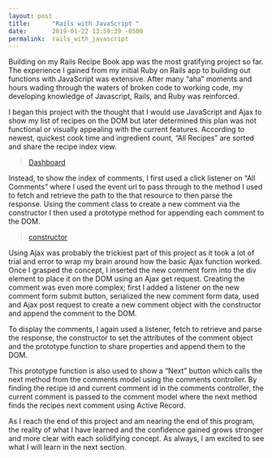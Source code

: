 ```yaml
---
layout: post
title:      "Rails with JavaScript "
date:       2019-01-22 13:59:39 -0500
permalink:  rails_with_javascript
---
```



Building on my Rails Recipe Book app was the most gratifying project so far.  The experience I gained from my initial Ruby on Rails app to building out functions with JavaScript was extensive.  After many “aha” moments and hours wading through the waters of broken code to working code, my developing knowledge of Javascript, Rails, and Ruby was reinforced.

I began this project with the thought that I would use JavaScript and Ajax to show my list of recipes on the DOM but later determined this plan was not functional or visually appealing with the current features.  According to newest, quickest cook time and ingredient count, “All Recipes” are sorted and share the recipe index view.


<blockquote class="imgur-embed-pub" lang="en" data-id="a/1NUrlsh"><a href="//imgur.com/1NUrlsh">Dashboard</a></blockquote><script async src="//s.imgur.com/min/embed.js" charset="utf-8"></script>

Instead, to show the index of comments, I first used a click listener on “All Comments” where I used the event url to pass through to the method I used to fetch and retrieve the path to the that resource to then parse the response.  Using the comment class to create a new comment via the constructor I then used a prototype method for appending each comment to the DOM.  

<blockquote class="imgur-embed-pub" lang="en" data-id="a/DFFKnbw"><a href="//imgur.com/DFFKnbw">constructor</a></blockquote><script async src="//s.imgur.com/min/embed.js" charset="utf-8"></script>

Using Ajax was probably the trickiest part of this project as it took a lot of trial and error to wrap my brain around how the basic Ajax function worked.  Once I grasped the concept, I inserted the new comment form into the div element to place it on the DOM using an Ajax get request.  Creating the comment was even more complex; first I added a listener on the new comment form submit button, serialized the new comment form data, used and Ajax post request to create a new comment object with the constructor and append the comment to the DOM.

To display the comments, I again used a listener, fetch to retrieve and parse the response, the constructor to set the attributes of the comment object and the prototype function to share properties and append them to the DOM. 

<blockquote class="imgur-embed-pub" lang="en" data-id="a/XkFD84m"><a href="//imgur.com/XkFD84m"></a></blockquote><script async src="//s.imgur.com/min/embed.js" charset=“utf-8"></script>

This prototype function is also used to show a “Next” button which calls the next method from the comments model using the comments controller.  By finding the recipe id and current comment id in the comments controller, the current comment is passed to the comment model where the next method finds the recipes next comment using Active Record.

As I reach the end of this project and am nearing the end of this program, the reality of what I have learned and the confidence gained grows stronger and more clear with each solidifying concept.  As always, I am excited to see what I will learn in the next section.
